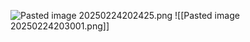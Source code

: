 ![Pasted image 20250224202425.png](app://0a475d358272899a1141429fe7817f34c5a8/Users/chelseacornett/Documents/Ninareth/Files/Pasted%20image%2020250224202425.png?1740446665154)
![[Pasted image 20250224203001.png]]